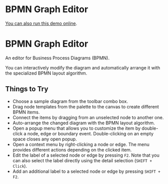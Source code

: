 <!--
 //////////////////////////////////////////////////////////////////////////////
 // @license
 // This file is part of yFiles for HTML 2.5.0.3.
 // Use is subject to license terms.
 //
 // Copyright (c) 2000-2023 by yWorks GmbH, Vor dem Kreuzberg 28,
 // 72070 Tuebingen, Germany. All rights reserved.
 //
 //////////////////////////////////////////////////////////////////////////////
-->
# BPMN Graph Editor

[You can also run this demo online](https://live.yworks.com/demos/complete/bpmn/index.html).

# BPMN Graph Editor

An editor for Business Process Diagrams (BPMN).

You can interactively modify the diagram and automatically arrange it with the specialized BPMN layout algorithm.

## Things to Try

- Choose a sample diagram from the toolbar combo box.
- Drag node templates from the palette to the canvas to create different BPMN items.
- Connect the items by dragging from an unselected node to another one.
- Auto-arrange the changed diagram with the BPMN layout algorithm.
- Open a popup menu that allows you to customize the item by double-click a node, edge or boundary event. Double-clicking on an empty space closes any open popup.
- Open a context menu by right-clicking a node or edge. The menu provides different actions depending on the clicked item.
- Edit the label of a selected node or edge by pressing `F2`. Note that you can also select the label directly using the detail selection (`SHIFT + Click`).
- Add an additional label to a selected node or edge by pressing `SHIFT + F2`.
